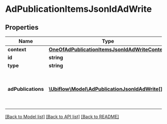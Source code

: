 # AdPublicationItemsJsonldAdWrite

## Properties
Name | Type | Description | Notes
------------ | ------------- | ------------- | -------------
**context** | [**OneOfAdPublicationItemsJsonldAdWriteContext**](OneOfAdPublicationItemsJsonldAdWriteContext.md) |  | [optional] 
**id** | **string** |  | [optional] 
**type** | **string** |  | [optional] 
**adPublications** | [**\Ubiflow\Model\AdPublicationJsonldAdWrite[]**](AdPublicationJsonldAdWrite.md) | The collection of all AdPublication items related to the Ad. | [optional] 

[[Back to Model list]](../../README.md#documentation-for-models) [[Back to API list]](../../README.md#documentation-for-api-endpoints) [[Back to README]](../../README.md)

